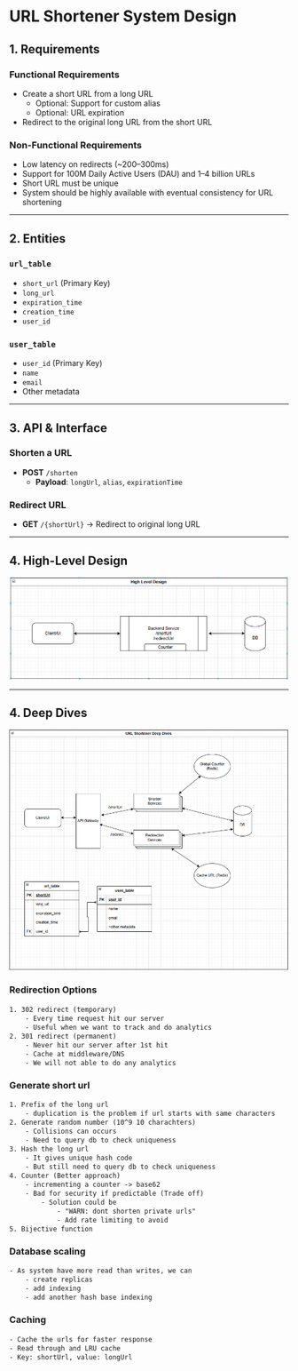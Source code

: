 # URL Shortener System Design

## 1. Requirements

### Functional Requirements
- Create a short URL from a long URL
    - Optional: Support for custom alias
    - Optional: URL expiration
- Redirect to the original long URL from the short URL

### Non-Functional Requirements
- Low latency on redirects (~200–300ms)
- Support for 100M Daily Active Users (DAU) and 1–4 billion URLs
- Short URL must be unique
- System should be highly available with eventual consistency for URL shortening

---

## 2. Entities

### `url_table`
- `short_url` (Primary Key)
- `long_url`
- `expiration_time`
- `creation_time`
- `user_id`

### `user_table`
- `user_id` (Primary Key)
- `name`
- `email`
- Other metadata

---

## 3. API & Interface

### Shorten a URL
- **POST** `/shorten`
    - **Payload**: `longUrl`, `alias`, `expirationTime`

### Redirect URL
- **GET** `/{shortUrl}` → Redirect to original long URL

---

## 4. High-Level Design

![High-Level Design](high_level.png)

---

## 4. Deep Dives

![Detailed Design](deep_dives.png)

### Redirection Options
    1. 302 redirect (temporary)
        - Every time request hit our server
        - Useful when we want to track and do analytics
    2. 301 redirect (permanent)
        - Never hit our server after 1st hit
        - Cache at middleware/DNS
        - We will not able to do any analytics

### Generate short url

    1. Prefix of the long url
        - duplication is the problem if url starts with same characters
    2. Generate random number (10^9 10 charachters)
        - Collisions can occurs
        - Need to query db to check uniqueness
    3. Hash the long url
        - It gives unique hash code
        - But still need to query db to check uniqueness
    4. Counter (Better approach)
        - incrementing a counter -> base62
        - Bad for security if predictable (Trade off)
            - Solution could be
                - "WARN: dont shorten private urls"
                - Add rate limiting to avoid
    5. Bijective function


### Database scaling
    - As system have more read than writes, we can
        - create replicas
        - add indexing 
        - add another hash base indexing

### Caching
    - Cache the urls for faster response
    - Read through and LRU cache
    - Key: shortUrl, value: longUrl
